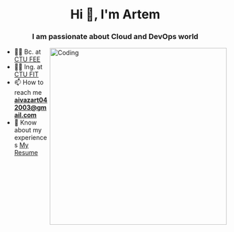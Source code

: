 <h1 align="center">Hi 👋, I'm Artem</h1>
<h3 align="center">I am passionate about Cloud and DevOps world</h3>
<img align="right" alt="Coding" width="400" src="https://media.istockphoto.com/id/1161702497/vector/team-of-programmer-concept-with-devops-software-development-practices-methodology-vector.jpg?s=612x612&w=0&k=20&c=5cqLQaudaYaXv3OdYQHjt-F-LhcuOiBhXWtHLMwj4PU=">

- 👨‍🎓 Bc. at [CTU FEE](https://fel.cvut.cz/en)
- 👨‍🎓 Ing. at [CTU FIT](https://fit.cvut.cz/en)
- 📫 How to reach me **aivazart042003@gmail.com**
- 📄 Know about my experiences [My Resume](https://docs.google.com/document/d/1qblfDAx62Q1esYQgeNIOE95T8eayJJLzdMHv9hIGaSs/edit?usp=drive_link)
